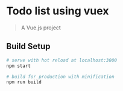 # Todo list using vuex

> A Vue.js project

## Build Setup

``` bash
# serve with hot reload at localhost:3000
npm start

# build for production with minification
npm run build
```

